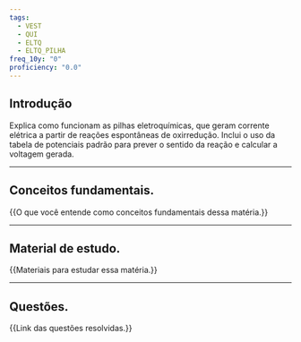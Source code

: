 ```yaml
---
tags:
  - VEST
  - QUI
  - ELTQ
  - ELTQ_PILHA
freq_10y: "0"
proficiency: "0.0"
---
```

## Introdução

Explica como funcionam as pilhas eletroquímicas, que geram corrente elétrica a partir de reações espontâneas de oxirredução. Inclui o uso da tabela de potenciais padrão para prever o sentido da reação e calcular a voltagem gerada.

--- 
## Conceitos fundamentais.

{{O que você entende como conceitos fundamentais dessa matéria.}}

---
## Material de estudo.

{{Materiais para estudar essa matéria.}}

--- 
## Questões.

{{Link das questões resolvidas.}}
